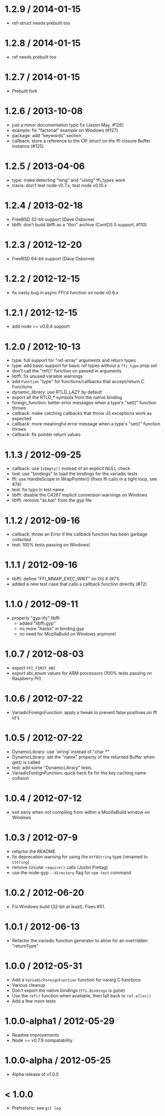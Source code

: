 1.2.9 / 2014-01-15
==================

 - ref-struct needs prebuilt too

1.2.8 / 2014-01-15
==================

 - ref needs prebuilt too

1.2.7 / 2014-01-15
==================

 - Prebuilt fork

1.2.6 / 2013-10-08
==================

 - just a minor documentation typo fix (Jason May, #126)
 - example: fix "factorial" example on Windows (#127)
 - package: add "keywords" section
 - callback: store a reference to the CIF struct on the ffi closure Buffer instance (#125)

1.2.5 / 2013-04-06
==================

 - type: make detecting "long" and "ulong" ffi_types work
 - travis: don't test node v0.7.x, test node v0.10.x

1.2.4 / 2013-02-18
==================

 - FreeBSD 32-bit support (Dave Osborne)
 - libffi: don't build libffi as a "thin" archive (CentOS 5 support, #110)

1.2.3 / 2012-12-20
==================

 - FreeBSD 64-bit support (Dave Osborne)

1.2.2 / 2012-12-15
==================

 - fix nasty bug in async FFI'd function on node v0.9.x

1.2.1 / 2012-12-15
==================

 - add node >= v0.9.4 support

1.2.0 / 2012-10-13
==================

 - type: full support for "ref-array" arguments and return types
 - type: add basic support for basic ref types without a `ffi_type` prop set
 - don't call the "ref()" function on passed in arguments
 - libffi: fix unused variable warnings
 - add `Function` "type" for functions/callbacks that accept/return C Functions
 - dynamic_library: use RTLD_LAZY by default
 - export all the RTLD_* symbols from the native binding
 - foreign_function: better error messages when a type's "set()" function throws
 - callback: make catching callbacks that throw JS exceptions work as expected
 - callback: more meaningful error message when a type's "set()" function throws
 - callback: fix pointer return values

1.1.3 / 2012-09-25
==================

 - callback: use `IsEmpty()` instead of an explicit NULL check
 - test: use "bindings" to load the bindings for the variadic tests
 - ffi: use HandleScope in WrapPointer() (fixes ffi calls in a tight loop, see #74)
 - test: fix typo in test name
 - libffi: disable the C4267 implicit conversion warnings on Windows
 - libffi: remove "as.bat" from the gyp file

1.1.2 / 2012-09-16
==================

 - callback: throw an Error if the callback function has been garbage collected
 - test: 100% tests passing on Windows!

1.1.1 / 2012-09-16
==================

 - libffi: define "FFI_MMAP_EXEC_WRIT" on OS X (#71)
 - added a new test case that calls a callback function directly (#72)

1.1.0 / 2012-09-11
==================

 - properly "gyp-ify" libffi
   - added "libffi.gyp"
   - no more "hacks" in binding.gyp
   - no need for MozillaBuild on Windows anymore!

1.0.7 / 2012-08-03
==================

 - export `FFI_FIRST_ABI`
 - export abi_enum values for ARM processors (100% tests passing on Raspberry Pi!)

1.0.6 / 2012-07-22
==================

 - VariadicForeignFunction: apply a tweak to prevent false positives on ffi id's

1.0.5 / 2012-07-22
==================

 - DynamicLibrary: use 'string' instead of "char *"
 - DynamicLibrary: set the "name" property of the returned Buffer when get() is called
 - test: add some "DynamicLibrary" tests
 - VariadicForeignFunction: quick hack fix for the key caching name collision

1.0.4 / 2012-07-12
==================

 - exit early when not compiling from within a MozillaBuild window on Windows

1.0.3 / 2012-07-9
=================

 - refactor the README
 - fix deprecation warning for using the `Utf8String` type (renamed to `CString`)
 - remove circular `require()` calls (Justin Freitag)
 - use the node-gyp `--directory` flag for `npm test` command

1.0.2 / 2012-06-20
==================

 - Fix Windows build (32-bit at least). Fixes #51.

1.0.1 / 2012-06-13
==================

 - Refactor the variadic function generator to allow for an overridden "returnType"

1.0.0 / 2012-05-31
==================

  - Add a `VariadicForeignFunction` function for vararg C functions
  - Various cleanup
  - Don't export the native bindings (`ffi.Bindings` is gone)
  - Use the `ref()` function when available, then fall back to `ref.alloc()`
  - Add a few more tests

1.0.0-alpha1 / 2012-05-29
=========================

 - Readme improvements
 - Node >= v0.7.9 compatability

1.0.0-alpha / 2012-05-25
========================

 - Alpha release of v1.0.0

< 1.0.0
=======

 - Prehistoric: see `git log`
